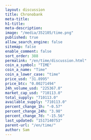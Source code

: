 ```yaml
---
layout: discussion
title: Chronobank
meta-title: 
h1-title: 
meta-description: 
image: "/media/352105/time.png"
published: true
allow_search_engine: false
sitemap: false
enable_comment: false
sort_order: 388
permalink: "/en/time/discussion.html"
coin_a_symbol: "TIME"
coin_a_name: "Time"
coin_a_lower_case: "time"
price_usd: "31.8995"
price_btc: "0.00271494"
24h_volume_usd: "225367.0"
market_cap_usd: "710113.0"
total_supply: "710113.0"
available_supply: "710113.0"
percent_change_1h: "-0.57"
percent_change_24h: "3.98"
percent_change_7d: "-15.56"
last_updated: "1517140753"
parent-url: "/en/time/"
author: Sam
---
```


